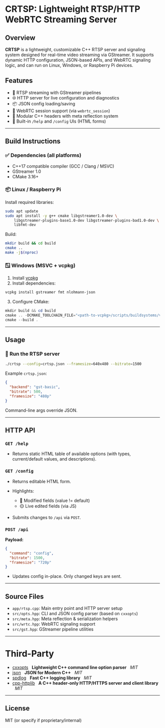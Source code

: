 # CRTSP: Lightweight RTSP/HTTP WebRTC Streaming Server

## Overview

**CRTSP** is a lightweight, customizable C++ RTSP server and signaling system designed for real-time video streaming via GStreamer. It supports dynamic HTTP configuration, JSON-based APIs, and WebRTC signaling logic, and can run on Linux, Windows, or Raspberry Pi devices.

## Features

* 📡 RTSP streaming with GStreamer pipelines
* 🌐 HTTP server for live configuration and diagnostics
* 📦 JSON config loading/saving
* 🔄 WebRTC session support (via `webrtc_session`)
* 🧩 Modular C++ headers with meta reflection system
* 🧠 Built-in `/help` and `/config` UIs (HTML forms)

---

## Build Instructions

### ✅ Dependencies (all platforms)

* C++17 compatible compiler (GCC / Clang / MSVC)
* GStreamer 1.0
* CMake 3.16+

### 📦 Linux / Raspberry Pi

Install required libraries:

```bash
sudo apt update
sudo apt install -y g++ cmake libgstreamer1.0-dev \
    libgstreamer-plugins-base1.0-dev libgstreamer-plugins-bad1.0-dev \
    libfmt-dev
```

Build:

```bash
mkdir build && cd build
cmake ..
make -j$(nproc)
```

### 🪟 Windows (MSVC + vcpkg)

1. Install [vcpkg](https://github.com/microsoft/vcpkg)
2. Install dependencies:

```powershell
vcpkg install gstreamer fmt nlohmann-json
```

3. Configure CMake:

```powershell
mkdir build && cd build
cmake .. -DCMAKE_TOOLCHAIN_FILE="<path-to-vcpkg>/scripts/buildsystems/vcpkg.cmake"
cmake --build .
```

---

## Usage

### 🔧 Run the RTSP server

```bash
./crtsp --config=crtsp.json --framesize=640x480 --bitrate=1500
```

Example `crtsp.json`:

```json
{
  "backend": "gst-basic",
  "bitrate": 500,
  "framesize": "480p"
}
```

Command-line args override JSON.

---

## HTTP API

### `GET /help`

* Returns static HTML table of available options (with types, current/default values, and descriptions).

### `GET /config`

* Returns editable HTML form.
* Highlights:

  * 🔵 Modified fields (value != default)
  * 🟡 Live edited fields (via JS)
* Submits changes to `/api` via `POST`.

### `POST /api`

**Payload:**

```json
{
  "command": "config",
  "bitrate": 1500,
  "framesize": "720p"
}
```

* Updates config in-place. Only changed keys are sent.

---

## Source Files

* `app/rtsp.cpp`: Main entry point and HTTP server setup
* `src/opts.hpp`: CLI and JSON config parser (based on `cxxopts`)
* `src/meta.hpp`: Meta reflection & serialization helpers
* `src/wrtc.hpp`: WebRTC signaling support
* `src/gst.hpp`: GStreamer pipeline utilities

---

# Third-Party

* [cxxopts](https://github.com/jarro2783/cxxopts) &nbsp; **Lightweight C++ command line option parser** &nbsp; *MIT*
* [json](https://github.com/nlohmann/json) &nbsp; **JSON for Modern C++** &nbsp; *MIT*
* [spdlog](https://github.com/gabime/spdlog) &nbsp; **Fast C++ logging library** &nbsp; *MIT*
* [cpp-httplib](https://github.com/yhirose/cpp-httplib) &nbsp; **A C++ header-only HTTP/HTTPS server and client library** &nbsp; *MIT*

---

## License

MIT (or specify if proprietary/internal)
